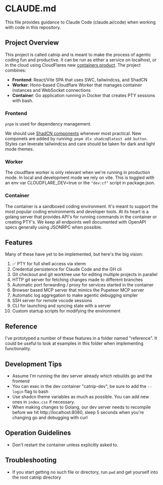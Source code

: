 # CLAUDE.md

This file provides guidance to Claude Code (claude.ai/code) when working with code in this repository.

## Project Overview

This project is called catnip and is meant to make the process of agentic coding fun and productive. It can be run as either a service on localhost, or in the cloud using CloudFlares
new [containers product](https://developers.cloudflare.com/containers). The project combines:

- **Frontend**: React/Vite SPA that uses SWC, tailwindcss, and ShadCN
- **Worker**: Hono-based Cloudflare Worker that manages container instances and WebSocket connections
- **Container**: Go application running in Docker that creates PTY sessions with bash.

### Frontend

`pnpm` is used for dependency management.

We should use [ShadCN components](https://ui.shadcn.com/docs/components) whenever most practical. New componets are added by running: `pnpm dlx shadcn@latest add button`. Styles can leverate tailwindcss and care should be taken for dark and light mode themes.

### Worker

The cloudflare worker is only relevant when we're running in production mode. In local and development mode we rely on vite. This is toggled with an env var CLOUDFLARE_DEV=true or the `"dev:cf"` script in package.json.

### Container

The container is a sandboxed coding environment. It's meant to support the most popular coding environments and developer tools. At its heart is a golang server that provides API's for running commands in the container or creating PTY's. We keep all endpoints well documented with OpenAPI specs generally using JSONRPC when possible.

## Features

Many of these have yet to be implemented, but here's the big vision:

1. ✅ PTY for full shell access via xterm
2. Credential persistence for Claude Code and the GH cli
3. Git checkout and git worktree use for editing multiple projects in parallel
4. HTTP git server for fetching changes made to different branches
5. Automatic port forwarding / proxy for services started in the container
6. Browser based MCP server that mimics the Pupeteer MCP server
7. Automatic log aggregation to make agentic debugging simpler
8. SSH server for remote vscode sessions
9. CLI for launching and syncing state with a server
10. Custom startup scripts for modifying the environment

## Reference

I've prototyped a number of these features in a folder named "reference". It could be useful to look at examples in this folder when implementing functionality.

## Development Tips

- Assume I'm running the dev server already which rebuilds go and the frontend
- You can exec in the dev container "catnip-dev", be sure to add the `--login` flag to bash
- Use shadcn theme variables as much as possible. You can add new ones in `index.css` if necessary.
- When making changes to Golang, our dev server needs to recompile before we hit http://localhost:8080, sleep 5 seconds when you're changing go and debugging with curl

## Operation Guidelines

- Don't restart the container unless explicitly asked to.

## Troubleshooting

- If you start getting no such file or directory, run `pwd` and get yourself into the root catnip directory